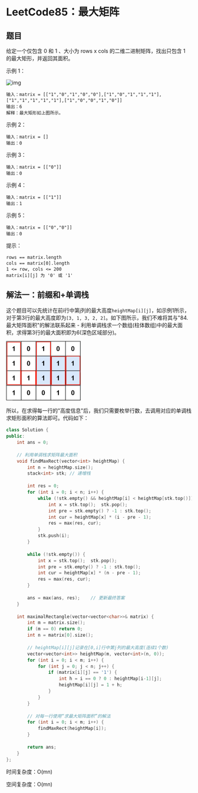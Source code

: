 # LeetCode85：最大矩阵

## 题目

给定一个仅包含 0 和 1 、大小为 rows x cols 的二维二进制矩阵，找出只包含 1 的最大矩形，并返回其面积。

 

示例 1：

![img](https://assets.leetcode.com/uploads/2020/09/14/maximal.jpg)

```
输入：matrix = [["1","0","1","0","0"],["1","0","1","1","1"],["1","1","1","1","1"],["1","0","0","1","0"]]
输出：6
解释：最大矩形如上图所示。
```


示例 2：

```
输入：matrix = []
输出：0
```

示例 3：

```
输入：matrix = [["0"]]
输出：0
```

示例 4：

```
输入：matrix = [["1"]]
输出：1
```

示例 5：

```
输入：matrix = [["0","0"]]
输出：0
```


提示：

```
rows == matrix.length
cols == matrix[0].length
1 <= row, cols <= 200
matrix[i][j] 为 '0' 或 '1'
```

## 解法一：前缀和+单调栈

这个题目可以先统计在前i行中第j列的最大高度`heightMap[i][j]`，如示例1所示，对于第3行的最大高度即为`[3, 1, 3, 2, 2]`。如下图所示，我们不难将其与"84.最大矩阵面积"的解法联系起来 - 利用单调栈求一个数组(柱体数组)中的最大面积，求得第3行的最大面积即为6(深色区域部分)。

<img src="LeetCode85：最大矩阵++.assets/image-20220611171711823.png" alt="image-20220611171711823" style="zoom:50%;" />

所以，在求得每一行的"高度信息"后，我们只需要枚举行数，去调用对应的单调栈求矩形面积的算法即可。代码如下：

```c++
class Solution {
public:
    int ans = 0;
    
    // 利用单调栈求矩阵最大面积
    void findMaxRect(vector<int> heightMap) {
        int n = heightMap.size();
        stack<int> stk; // 递增栈
        
        int res = 0;
        for (int i = 0; i < n; i++) {
            while (!stk.empty() && heightMap[i] < heightMap[stk.top()]) {
                int x = stk.top();  stk.pop();
                int pre = stk.empty() ? -1 : stk.top();
                int cur = heightMap[x] * (i - pre - 1);
                res = max(res, cur);
            }
            stk.push(i);
        }
        
        while (!stk.empty()) {
            int x = stk.top();  stk.pop();
            int pre = stk.empty() ? -1 : stk.top();
            int cur = heightMap[x] * (n - pre - 1);
            res = max(res, cur);
        }
        
        ans = max(ans, res);    // 更新最终答案
    }
    
    int maximalRectangle(vector<vector<char>>& matrix) {
        int m = matrix.size();
        if (m == 0) return 0;
        int n = matrix[0].size();
        
        // heightMap[i][j]记录在[0,i]行中第j列的最大高度(连续1个数)
        vector<vector<int>> heightMap(m, vector<int>(n, 0));
        for (int i = 0; i < m; i++) {
            for (int j = 0; j < n; j++) {
                if (matrix[i][j] == '1') {
                    int h = i == 0 ? 0 : heightMap[i-1][j];
                    heightMap[i][j] = 1 + h;
                }
            }
        }
        
        // 对每一行使用“求最大矩阵面积”的解法
        for (int i = 0; i < m; i++) {
            findMaxRect(heightMap[i]);
        }
        
        return ans;
    }
};
```

时间复杂度：O(mn)

空间复杂度：O(mn)